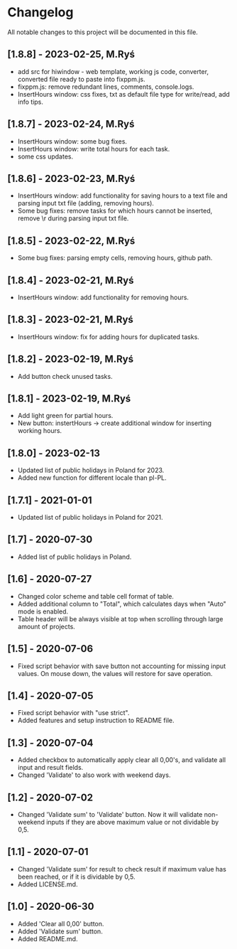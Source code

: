 # Changelog

All notable changes to this project will be documented in this file.

## [1.8.8] - 2023-02-25, M.Ryś

- add src for hiwindow - web template, working js code, converter, converted file ready to paste into fixppm.js.
- fixppm.js: remove redundant lines, comments, console.logs.
- InsertHours window: css fixes, txt as default file type for write/read, add info tips.

## [1.8.7] - 2023-02-24, M.Ryś

- InsertHours window: some bug fixes.
- InsertHours window: write total hours for each task.
- some css updates.

## [1.8.6] - 2023-02-23, M.Ryś

- InsertHours window: add functionality for saving hours to a text file and parsing input txt file (adding, removing hours).
- Some bug fixes: remove tasks for which hours cannot be inserted, remove \\r during parsing input txt file.

## [1.8.5] - 2023-02-22, M.Ryś

- Some bug fixes: parsing empty cells, removing hours, github path.

## [1.8.4] - 2023-02-21, M.Ryś

- InsertHours window: add functionality for removing hours.

## [1.8.3] - 2023-02-21, M.Ryś

- InsertHours window: fix for adding hours for duplicated tasks.

## [1.8.2] - 2023-02-19, M.Ryś

- Add button check unused tasks.

## [1.8.1] - 2023-02-19, M.Ryś

- Add light green for partial hours.
- New button: instertHours → create additional window for inserting working hours.

## [1.8.0] - 2023-02-13

- Updated list of public holidays in Poland for 2023.
- Added new function for different locale than pl-PL.

## [1.7.1] - 2021-01-01

- Updated list of public holidays in Poland for 2021.

## [1.7] - 2020-07-30

- Added list of public holidays in Poland.

## [1.6] - 2020-07-27

- Changed color scheme and table cell format of table.
- Added additional column to "Total", which calculates days when "Auto" mode is enabled.
- Table header will be always visible at top when scrolling through large amount of projects.

## [1.5] - 2020-07-06

- Fixed script behavior with save button not accounting for missing input values. On mouse down, the values will restore for save operation.

## [1.4] - 2020-07-05

- Fixed script behavior with "use strict".
- Added features and setup instruction to README file.

## [1.3] - 2020-07-04

- Added checkbox to automatically apply clear all 0,00's, and validate all input and result fields.
- Changed 'Validate' to also work with weekend days.

## [1.2] - 2020-07-02

- Changed 'Validate sum' to 'Validate' button. Now it will validate non-weekend inputs if they are above maximum value or not dividable by 0,5.

## [1.1] - 2020-07-01

- Changed 'Validate sum' for result to check result if maximum value has been reached, or if it is dividable by 0,5.
- Added LICENSE.md.

## [1.0] - 2020-06-30

- Added 'Clear all 0,00' button.
- Added 'Validate sum' button.
- Added README.md.